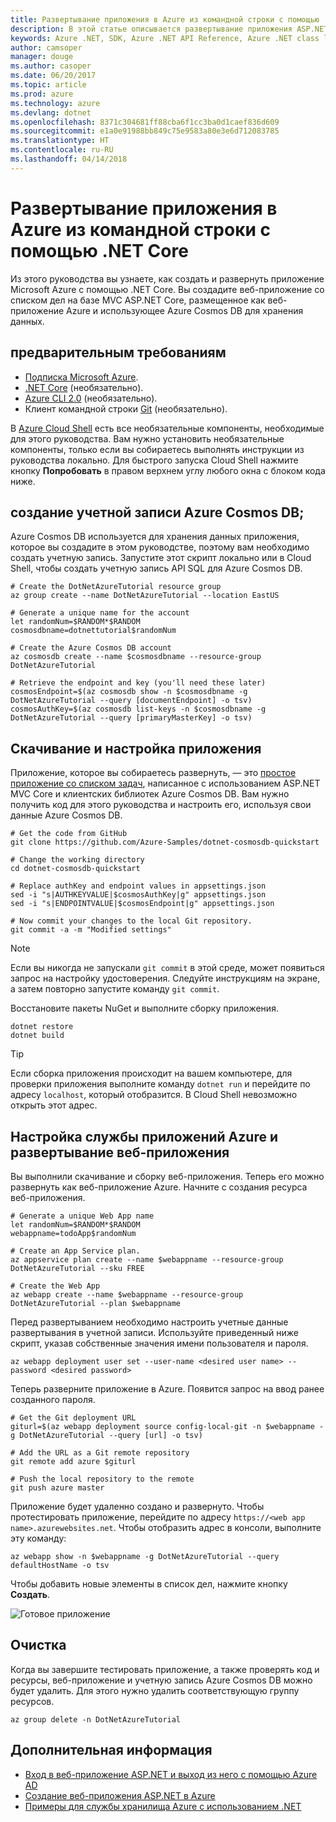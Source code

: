 ```yaml
---
title: Развертывание приложения в Azure из командной строки с помощью .NET Core
description: В этой статье описывается развертывание приложения ASP.NET Core в службе приложений Azure с помощью программы командной строки.
keywords: Azure .NET, SDK, Azure .NET API Reference, Azure .NET class library
author: camsoper
manager: douge
ms.author: casoper
ms.date: 06/20/2017
ms.topic: article
ms.prod: azure
ms.technology: azure
ms.devlang: dotnet
ms.openlocfilehash: 8371c304681ff88cba6f1cc3ba0d1caef836d609
ms.sourcegitcommit: e1a0e91988bb849c75e9583a80e3e6d712083785
ms.translationtype: HT
ms.contentlocale: ru-RU
ms.lasthandoff: 04/14/2018
---
```

# <a name="deploy-to-azure-from-the-command-line-with-net-core"></a>Развертывание приложения в Azure из командной строки с помощью .NET Core

Из этого руководства вы узнаете, как создать и развернуть приложение Microsoft Azure с помощью .NET Core.  Вы создадите веб-приложение со списком дел на базе MVC ASP.NET Core, размещенное как веб-приложение Azure и использующее Azure Cosmos DB для хранения данных.

## <a name="prerequisites"></a>предварительным требованиям

* [Подписка Microsoft Azure](https://azure.microsoft.com/free/).
* [.NET Core](https://www.microsoft.com/net/download/core) (необязательно).
* [Azure CLI 2.0](/cli/azure/install-az-cli2) (необязательно).
* Клиент командной строки [Git](https://www.git-scm.com/) (необязательно).

В [Azure Cloud Shell](/azure/cloud-shell/) есть все необязательные компоненты, необходимые для этого руководства.  Вам нужно установить необязательные компоненты, только если вы собираетесь выполнять инструкции из руководства локально.  Для быстрого запуска Cloud Shell нажмите кнопку **Попробовать** в правом верхнем углу любого окна с блоком кода ниже.

## <a name="create-an-azure-cosmos-db-account"></a>создание учетной записи Azure Cosmos DB;

Azure Cosmos DB используется для хранения данных приложения, которое вы создадите в этом руководстве, поэтому вам необходимо создать учетную запись.  Запустите этот скрипт локально или в Cloud Shell, чтобы создать учетную запись API SQL для Azure Cosmos DB.

```azurecli-interactive
# Create the DotNetAzureTutorial resource group
az group create --name DotNetAzureTutorial --location EastUS

# Generate a unique name for the account
let randomNum=$RANDOM*$RANDOM
cosmosdbname=dotnettutorial$randomNum

# Create the Azure Cosmos DB account
az cosmosdb create --name $cosmosdbname --resource-group DotNetAzureTutorial

# Retrieve the endpoint and key (you'll need these later)
cosmosEndpoint=$(az cosmosdb show -n $cosmosdbname -g DotNetAzureTutorial --query [documentEndpoint] -o tsv)
cosmosAuthKey=$(az cosmosdb list-keys -n $cosmosdbname -g DotNetAzureTutorial --query [primaryMasterKey] -o tsv)

```

## <a name="download-and-configure-the-application"></a>Скачивание и настройка приложения

Приложение, которое вы собираетесь развернуть, — это [простое приложение со списком задач](https://github.com/Azure-Samples/dotnet-cosmosdb-quickstart/), написанное с использованием ASP.NET MVC Core и клиентских библиотек Azure Cosmos DB.  Вам нужно получить код для этого руководства и настроить его, используя свои данные Azure Cosmos DB.

```azurecli-interactive
# Get the code from GitHub
git clone https://github.com/Azure-Samples/dotnet-cosmosdb-quickstart

# Change the working directory
cd dotnet-cosmosdb-quickstart

# Replace authKey and endpoint values in appsettings.json
sed -i "s|AUTHKEYVALUE|$cosmosAuthKey|g" appsettings.json
sed -i "s|ENDPOINTVALUE|$cosmosEndpoint|g" appsettings.json

# Now commit your changes to the local Git repository.
git commit -a -m "Modified settings"

```

> [!NOTE]
> Если вы никогда не запускали `git commit` в этой среде, может появиться запрос на настройку удостоверения. Следуйте инструкциям на экране, а затем повторно запустите команду `git commit`.

Восстановите пакеты NuGet и выполните сборку приложения.

```azurecli-interactive
dotnet restore
dotnet build
```

> [!TIP]
> Если сборка приложения происходит на вашем компьютере, для проверки приложения выполните команду `dotnet run` и перейдите по адресу `localhost`, который отобразится.  В Cloud Shell невозможно открыть этот адрес.  

## <a name="configure-azure-app-service-and-deploy-the-web-app"></a>Настройка службы приложений Azure и развертывание веб-приложения

Вы выполнили скачивание и сборку веб-приложения. Теперь его можно развернуть как веб-приложение Azure.  Начните с создания ресурса веб-приложения.

```azurecli-interactive
# Generate a unique Web App name
let randomNum=$RANDOM*$RANDOM
webappname=todoApp$randomNum

# Create an App Service plan.
az appservice plan create --name $webappname --resource-group DotNetAzureTutorial --sku FREE

# Create the Web App
az webapp create --name $webappname --resource-group DotNetAzureTutorial --plan $webappname

```

Перед развертыванием необходимо настроить учетные данные развертывания в учетной записи.  Используйте приведенный ниже скрипт, указав собственные значения имени пользователя и пароля.

```azurecli-interactive
az webapp deployment user set --user-name <desired user name> --password <desired password>
```

Теперь разверните приложение в Azure.  Появится запрос на ввод ранее созданного пароля.

```azurecli-interactive
# Get the Git deployment URL
giturl=$(az webapp deployment source config-local-git -n $webappname -g DotNetAzureTutorial --query [url] -o tsv)

# Add the URL as a Git remote repository
git remote add azure $giturl

# Push the local repository to the remote
git push azure master
```

Приложение будет удаленно создано и развернуто.  Чтобы протестировать приложение, перейдите по адресу `https://<web app name>.azurewebsites.net`.  Чтобы отобразить адрес в консоли, выполните эту команду:

```azurecli-interactive
az webapp show -n $webappname -g DotNetAzureTutorial --query defaultHostName -o tsv
```

Чтобы добавить новые элементы в список дел, нажмите кнопку **Создать**.

![Готовое приложение](./media/dotnet-quickstart/todo.png)

## <a name="clean-up"></a>Очистка

Когда вы завершите тестировать приложение, а также проверять код и ресурсы, веб-приложение и учетную запись Azure Cosmos DB можно будет удалить. Для этого нужно удалить соответствующую группу ресурсов.

```azurecli-interactive
az group delete -n DotNetAzureTutorial
```

## <a name="next-steps"></a>Дополнительная информация

* [Вход в веб-приложение ASP.NET и выход из него с помощью Azure AD](/azure/active-directory/develop/active-directory-devquickstarts-webapp-dotnet)
* [Создание веб-приложения ASP.NET в Azure](/azure/app-service-web/web-sites-dotnet-get-started)
* [Примеры для службы хранилища Azure с использованием .NET](/azure/storage/storage-samples-dotnet)


